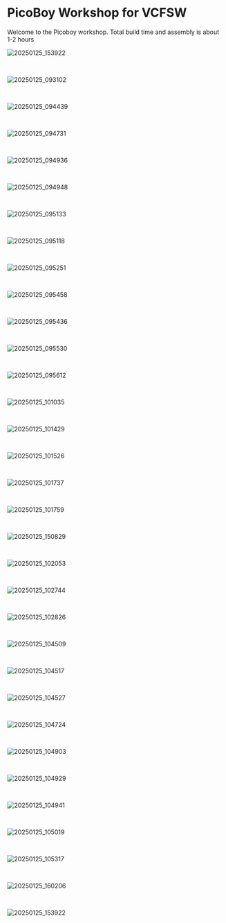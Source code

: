 # PicoBoy Workshop for VCFSW

Welcome to the Picoboy workshop. Total build time and assembly is about 1-2 hours

![20250125_153922](https://github.com/user-attachments/assets/d2f34cac-d5cc-46a0-af16-ec1aa53ff89d)

<br>

![20250125_093102](https://github.com/user-attachments/assets/f1e758dc-0490-4948-b892-41e4452bdb6d)

<br>

![20250125_094439](https://github.com/user-attachments/assets/cba7556a-0527-4465-85d0-53d9804e2f8d)

<br>

![20250125_094731](https://github.com/user-attachments/assets/378623ad-1937-4771-baf4-810a225caf4e)

<br>

![20250125_094936](https://github.com/user-attachments/assets/88c8ba80-4317-45b9-bef1-b07e7895cf82)

<br>

![20250125_094948](https://github.com/user-attachments/assets/01f2f8f2-bd31-4404-87d6-03cf4e48dd10)

<br>

![20250125_095133](https://github.com/user-attachments/assets/d3f70b15-5034-4857-9a78-8e542b58604d)

<br>

![20250125_095118](https://github.com/user-attachments/assets/f620f28a-c44f-4369-b7eb-735b5321dd98)

<br>

![20250125_095251](https://github.com/user-attachments/assets/02bdc999-7ade-47b2-b9f8-ce3bbbc6de29)

<br>

![20250125_095458](https://github.com/user-attachments/assets/17f5f27a-8949-4e9b-912c-902ad3ddf5e5)

<br>

![20250125_095436](https://github.com/user-attachments/assets/2e934a12-48a5-47a0-b964-374a23ab6235)

<br>

![20250125_095530](https://github.com/user-attachments/assets/7c261c98-1982-48f7-98fe-8a4a534ca1f4)

<br>

![20250125_095612](https://github.com/user-attachments/assets/0198f290-b201-4218-91fb-16db0d4e508a)

<br>

![20250125_101035](https://github.com/user-attachments/assets/32b40194-2804-4ba1-b2d1-ab15e758a3a9)

<br>

![20250125_101429](https://github.com/user-attachments/assets/937c9343-a141-4c30-abcd-10bede07342b)

<br>

![20250125_101526](https://github.com/user-attachments/assets/8f5798bf-9a52-49e5-acdc-9577d56e6d8e)

<br>

![20250125_101737](https://github.com/user-attachments/assets/1b610012-fb2a-400d-9747-3b3fab6280b5)

<br>

![20250125_101759](https://github.com/user-attachments/assets/c36f5ae2-0625-43b9-9b60-2bda734e6b92)

<br>

![20250125_150829](https://github.com/user-attachments/assets/285812b7-95c4-4424-817a-b5a087b0a6d8)


<br>

![20250125_102053](https://github.com/user-attachments/assets/c76dc4d0-6ba0-400c-a680-637ef8d6932e)

<br>

![20250125_102744](https://github.com/user-attachments/assets/00c21c39-f6bc-48cc-a2d6-e29cb6641222)

<br>

![20250125_102826](https://github.com/user-attachments/assets/0cb5d138-da34-49e2-9f57-f9cfb9dcba69)

<br>

![20250125_104509](https://github.com/user-attachments/assets/10c2e010-1cbc-4ed6-8e4f-bebe2e8a494d)

<br>

![20250125_104517](https://github.com/user-attachments/assets/debcb2ee-f412-44af-ae9d-894ec4a9b468)

<br>

![20250125_104527](https://github.com/user-attachments/assets/7c8f9e3f-daa3-46bb-b578-d258a2f325d0)

<br>

![20250125_104724](https://github.com/user-attachments/assets/0621889e-7187-43e4-b2f6-427a7f9b835e)

<br>

![20250125_104903](https://github.com/user-attachments/assets/d5ca912d-5cc8-41e9-869a-c7db63373d6a)

<br>

![20250125_104929](https://github.com/user-attachments/assets/9270c45b-3b87-40e3-94d9-d60739867b8f)

<br>

![20250125_104941](https://github.com/user-attachments/assets/af6f353f-6999-4c8a-88e1-c30b7a52055f)

<br>

![20250125_105019](https://github.com/user-attachments/assets/914c7688-29dc-493e-b437-0c48a169f7fc)

<br>

![20250125_105317](https://github.com/user-attachments/assets/9a5936f1-c000-488a-8db1-67ee925808a4)

<br>

![20250125_160206](https://github.com/user-attachments/assets/546d2888-a66e-44df-9536-9344f7e95f04)

<br>

![20250125_153922](https://github.com/user-attachments/assets/bab79124-bcfe-4b46-8af3-b820969b8bdb)
